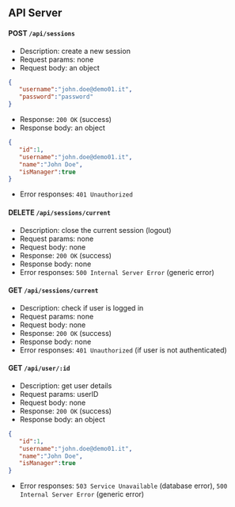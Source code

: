 ## API Server

#### POST `/api/sessions`
  * Description: create a new session
  * Request params: none
  * Request body: an object
``` JSON
{
   "username":"john.doe@demo01.it",
   "password":"password"
}
```
  * Response: `200 OK` (success)
  * Response body: an object
``` JSON
{
   "id":1,
   "username":"john.doe@demo01.it",
   "name":"John Doe",
   "isManager":true
}
```
  * Error responses: `401 Unauthorized` 

#### DELETE `/api/sessions/current`
  * Description: close the current session (logout)
  * Request params: none
  * Request body: none
  * Response: `200 OK` (success)
  * Response body: none
  * Error responses: `500 Internal Server Error` (generic error)

#### GET `/api/sessions/current`
  * Description: check if user is logged in
  * Request params: none
  * Request body: none
  * Response: `200 OK` (success)
  * Response body: none
  * Error responses:  `401 Unauthorized` (if user is not authenticated)

#### GET `/api/user/:id`
  * Description: get user details
  * Request params: userID
  * Request body: none
  * Response: `200 OK` (success)
  * Response body: an object
``` JSON
{
   "id":1,
   "username":"john.doe@demo01.it",
   "name":"John Doe",
   "isManager":true
}
```
  * Error responses:  `503 Service Unavailable` (database error), `500 Internal Server Error` (generic error)
